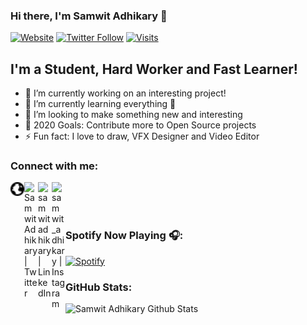 ### Hi there, I'm Samwit Adhikary 👋

[![Website](https://img.shields.io/website?label=samwitadhikary.github.io&style=for-the-badge&url=https://samwitadhikary.github.io/my-profile)](https://samwitadhikary.github.io/my-profile)
[![Twitter Follow](https://img.shields.io/twitter/follow/SamwitAdhikary?color=1DA1F2&logo=twitter&style=for-the-badge)](https://twitter.com/intent/follow?original_referer=https://github.com/SamwitAdhikary&screen_name=SamwitAdhikary)
[![Visits](https://badges.pufler.dev/visits/SamwitAdhikary/SamwitAdhikary?logo=GitHub&label=github%20visits&color=blue&logoColor=white&style=flat-square)](https://github.com/SamwitAdhikary)

## I'm a Student, Hard Worker and Fast Learner!

- 🔭 I’m currently working on an interesting project!
- 🌱 I’m currently learning everything 🤣
- 👯 I’m looking to make something new and interesting
- 🥅 2020 Goals: Contribute more to Open Source projects
- ⚡ Fun fact: I love to draw, VFX Designer and Video Editor

### Connect with me:

[<img align="left" alt="samwitadhikary.github.io/my-profile" width="22px" src="https://raw.githubusercontent.com/iconic/open-iconic/master/svg/globe.svg" />][website]
[<img align="left" alt="SamwitAdhikary | Twitter" width="22px" src="https://cdn.jsdelivr.net/npm/simple-icons@v3/icons/twitter.svg" />][twitter]
[<img align="left" alt="samwitadhikary | LinkedIn" width="22px" src="https://cdn.jsdelivr.net/npm/simple-icons@v3/icons/linkedin.svg" />][linkedin]
[<img align="left" alt="samwit_adhikary | Instagram" width="22px" src="https://cdn.jsdelivr.net/npm/simple-icons@v3/icons/instagram.svg" />][instagram]

<br />
<br />
<br />

### Spotify Now Playing 🎧:

[![Spotify](https://spotify-play-now.samwitadhikary.vercel.app/api/spotify)](https://open.spotify.com/user/31patno4w2eglzuf45s7vyuqnsra)

### GitHub Stats:

<img align="left" alt="Samwit Adhikary Github Stats" src="https://github-readme-stats.vercel.app/api?username=SamwitAdhikary&show_icons=true&hide_border=true" />



[website]: https://samwitadhikary.github.io/my-profile
[twitter]: https://twitter.com/SamwitAdhikary
[instagram]: https://instagram.com/samwit_adhikary
[linkedin]: https://linkedin.com/in/samwitadhikary
